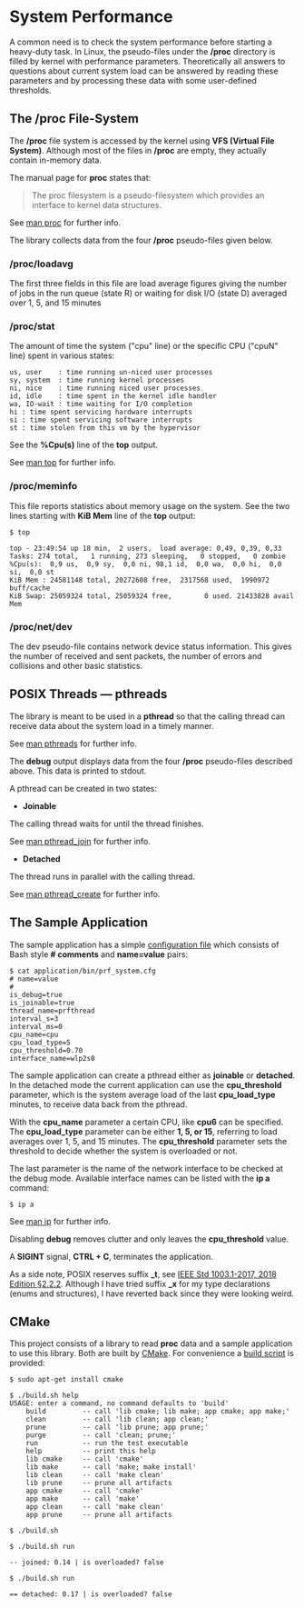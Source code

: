 # System Performance

A common need is to check the system performance before starting a heavy-duty task. In Linux, the pseudo-files under the **/proc** directory is filled by kernel with performance parameters. Theoretically all answers to questions about current system load can be answered by reading these parameters and by processing  these data with some user-defined thresholds.

## The /proc File-System
The **/proc** file system is accessed by the kernel using **VFS (Virtual File System)**. Although most of the files in **/proc** are empty, they actually contain in-memory data.

The manual page for **proc** states that:

> The proc filesystem is a pseudo-filesystem which provides an interface to kernel data structures.

See [man proc](http://man7.org/linux/man-pages/man5/proc.5.html) for further info.

The library collects data from the four **/proc** pseudo-files given below.

### /proc/loadavg
The first three fields in this file are load average figures giving the number of jobs in the run queue (state R) or waiting for disk I/O (state D) averaged over 1, 5, and 15 minutes

### /proc/stat
The amount of time the system ("cpu" line) or the specific CPU ("cpuN" line) spent in various states:

```
us, user    : time running un-niced user processes
sy, system  : time running kernel processes
ni, nice    : time running niced user processes
id, idle    : time spent in the kernel idle handler
wa, IO-wait : time waiting for I/O completion
hi : time spent servicing hardware interrupts
si : time spent servicing software interrupts
st : time stolen from this vm by the hypervisor
```

See the **%Cpu(s)** line of the **top** output.

See [man top](http://man7.org/linux/man-pages/man1/top.1.html) for further info.

### /proc/meminfo
This file reports statistics about memory usage on the system.
See the two lines starting with **KiB Mem** line of the **top** output:

```
$ top

top - 23:49:54 up 18 min,  2 users,  load average: 0,49, 0,39, 0,33
Tasks: 274 total,   1 running, 273 sleeping,   0 stopped,   0 zombie
%Cpu(s):  0,9 us,  0,9 sy,  0,0 ni, 98,1 id,  0,0 wa,  0,0 hi,  0,0 si,  0,0 st
KiB Mem : 24581148 total, 20272608 free,  2317568 used,  1990972 buff/cache
KiB Swap: 25059324 total, 25059324 free,        0 used. 21433828 avail Mem
```

### /proc/net/dev
The dev pseudo-file contains network device status information.  This gives the number of received and sent packets, the number of errors and collisions and other basic statistics.

## POSIX Threads &mdash; pthreads

The library is meant to be used in a **pthread** so that the calling thread can receive data about the system load in a timely manner.

See [man pthreads](http://man7.org/linux/man-pages/man7/pthreads.7.html) for further info.

The **debug** output displays data from the four **/proc** pseudo-files described above. This data is printed to stdout.

A pthread can be created in two states:

* **Joinable**

The calling thread waits for until the thread finishes.

See [man pthread_join](http://man7.org/linux/man-pages/man3/pthread_join.3.html) for further info.

* **Detached**

The thread runs in parallel with the calling thread.

See [man pthread_create](http://man7.org/linux/man-pages/man3/pthread_create.3.html) for further info.


## The Sample Application

The sample application has a simple [configuration file](./application/bin/prf_system.cfg) which consists of Bash style **# comments** and **name=value** pairs:

```
$ cat application/bin/prf_system.cfg
# name=value
#
is_debug=true
is_joinable=true
thread_name=prfthread
interval_s=3
interval_ms=0
cpu_name=cpu
cpu_load_type=5
cpu_threshold=0.70
interface_name=wlp2s0
```
The sample application can create a pthread either as **joinable** or **detached**. In the detached mode the current application can use the **cpu_threshold** parameter, which is the system average load of the last **cpu_load_type** minutes,  to receive data back from the pthread.

With the **cpu_name** parameter a certain CPU, like **cpu6** can be specified. The **cpu_load_type** parameter can be either **1, 5, or 15**, referring to load averages over 1, 5, and 15 minutes. The **cpu_threshold** parameter sets the threshold to decide whether the system is overloaded or not.

The last parameter is the name of the network interface to be checked at the debug mode. Available interface names can be listed with the **ip a** command:

```
$ ip a
```

See [man ip](http://man7.org/linux/man-pages/man8/ip.8.html) for further info.

Disabling **debug** removes clutter and only leaves the **cpu_threshold** value.

A **SIGINT** signal, **CTRL + C**, terminates the application.

As a side note, POSIX reserves suffix **_t**, see [IEEE Std 1003.1-2017, 2018 Edition §2.2.2](http://pubs.opengroup.org/onlinepubs/9699919799/functions/V2_chap02.html#tag_15_02_02). Although I have tried suffix **_x** for my type declarations (enums and structures), I have reverted back since they were looking weird.

## CMake

This project consists of a library to read **proc** data and a sample application to use this library. Both are built by [CMake](https://cmake.org/). For convenience a [build script](./build.sh) is provided:

```
$ sudo apt-get install cmake

$ ./build.sh help
USAGE: enter a command, no command defaults to 'build'
    build         -- call 'lib cmake; lib make; app cmake; app make;'
    clean         -- call 'lib clean; app clean;'
    prune         -- call 'lib prune; app prune;'
    purge         -- call 'clean; prune;'
    run           -- run the test executable
    help          -- print this help
    lib cmake     -- call 'cmake'
    lib make      -- call 'make; make install'
    lib clean     -- call 'make clean'
    lib prune     -- prune all artifacts
    app cmake     -- call 'cmake'
    app make      -- call 'make'
    app clean     -- call 'make clean'
    app prune     -- prune all artifacts

$ ./build.sh

$ ./build.sh run

-- joined: 0.14 | is overloaded? false

$ ./build.sh run

== detached: 0.17 | is overloaded? false
```





